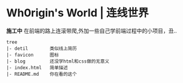 # Wh0rigin's World | 连线世界

**施工中**
在前端的路上连滚带爬,外加一些自己学前端过程中的小项目，丑..
```
tree
|- detil        类似线上简历
|- favicon      图标
|- blog         还没学html和css做的无意义
|- index.html   简单描述
|- README.md    你在看的这个
```